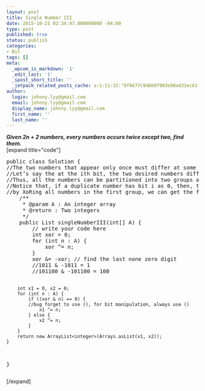 ```yaml
---
layout: post
title: Single Number III
date: 2015-10-21 02:34:47.000000000 -04:00
type: post
published: true
status: publish
categories:
- Bit
tags: []
meta:
  _wpcom_is_markdown: '1'
  _edit_last: '1'
  _spost_short_title: ''
  _jetpack_related_posts_cache: a:1:{s:32:"8f6677c9d6b0f903e98ad32ec61f8deb";a:2:{s:7:"expires";i:1468900528;s:7:"payload";a:3:{i:0;a:1:{s:2:"id";i:188;}i:1;a:1:{s:2:"id";i:465;}i:2;a:1:{s:2:"id";i:1562;}}}}
author:
  login: johnny.lyy@gmail.com
  email: johnny.lyy@gmail.com
  display_name: johnny.lyy@gmail.com
  first_name: ''
  last_name: ''
---
```

<p><strong><em>Given 2n + 2 numbers, every numbers occurs twice except two, find them.</em></strong><br />
[expand title="code"]</p>
<pre>
public class Solution {
//The two numbers that appear only once must differ at some bit, this is how we can distinguish between them. Otherwise, they will be one of the duplicate numbers.
//Let’s say the at the ith bit, the two desired numbers differ from each other. which means one number has bit i equaling: 0, the other number has bit i equaling 1.
//Thus, all the numbers can be partitioned into two groups according to their bits at location i. the first group consists of all numbers whose bits at i is 0. the second group consists of all numbers whose bits at i is 1.
//Notice that, if a duplicate number has bit i as 0, then, two copies of it will belong to the first group. Similarly, if a duplicate number has bit i as 1, then, two copies of it will belong to the second group.
//by XoRing all numbers in the first group, we can get the first number. by XoRing all numbers in the second group, we can get the second number.
    /**
     * @param A : An integer array
     * @return : Two integers
     */
    public List<integer> singleNumberIII(int[] A) {
        // write your code here
        int xor = 0;
        for (int n : A) {
            xor ^= n;
        }
        xor &= -xor; // find the last none zero digit
        //1011 & -1011 = 1
        //101100 & -101100 = 100
        
        int x1 = 0, x2 = 0;
        for (int n : A) {
            if ((xor & n) == 0) {
            //bug forget to use (), for bit manipulation, always use ()
                x1 ^= n;
            } else {
                x2 ^= n;
            }
        }
        return new ArrayList<integer>(Arrays.asList(x1, x2));
    }
}
</integer></integer></pre>
<p>[/expand]</p>
